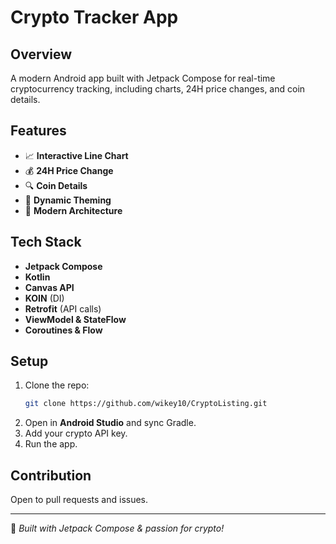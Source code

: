 # Crypto Tracker App

## Overview
A modern Android app built with Jetpack Compose for real-time cryptocurrency tracking, including charts, 24H price changes, and coin details.

## Features
- 📈 **Interactive Line Chart**
- 💰 **24H Price Change**
- 🔍 **Coin Details**
- 🌙 **Dynamic Theming**
- 🚀 **Modern Architecture**

## Tech Stack
- **Jetpack Compose**
- **Kotlin**
- **Canvas API**
- **KOIN** (DI)
- **Retrofit** (API calls)
- **ViewModel & StateFlow**
- **Coroutines & Flow**

## Setup
1. Clone the repo:
   ```sh
   git clone https://github.com/wikey10/CryptoListing.git
   ```
2. Open in **Android Studio** and sync Gradle.
3. Add your crypto API key.
4. Run the app.

## Contribution
Open to pull requests and issues.

---
🚀 *Built with Jetpack Compose & passion for crypto!*
